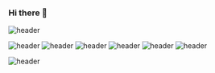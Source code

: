 ### Hi there 👋

![header](https://capsule-render.vercel.app/api?type=slice&animation=blinking&color=auto&height=200&section=header&text=hello&fontSize=100)


![header](https://img.shields.io/badge/-c-A8B9CC?style=flat-square&logo=C&logoColor=white)
![header](https://img.shields.io/badge/Python-3776AB?style=flat-square&logo=python&logoColor=white)
![header](https://img.shields.io/badge/-Java-007396?style=flat-square&logo=Java&logoColor=white)
![header](https://img.shields.io/badge/-C%2B%2B-00599C?style=flat-square&logo=c%2B%2B&logoColor=white)
![header](https://img.shields.io/badge/-MySQL-4479A1?style=flat-square&logo=MySQL&logoColor=white)
![header](https://img.shields.io/badge/-Git-F05032?style=flat-square&logo=Git&logoColor=white)


![header](https://capsule-render.vercel.app/api?type=slice&animation=blinking&color=auto&height=200&section=footer&text=&fontSize=70)

<!--
**he-reme/he-reme** is a ✨ _special_ ✨ repository because its `README.md` (this file) appears on your GitHub profile.


Here are some ideas to get you started:

- 🔭 I’m currently working on ...
- 🌱 I’m currently learning ...
- 👯 I’m looking to collaborate on ...
- 🤔 I’m looking for help with ...
- 💬 Ask me about ...
- 📫 How to reach me: ...
- 😄 Pronouns: ...
- ⚡ Fun fact: ...
-->
